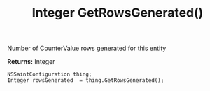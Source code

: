 ﻿---
uid: crmscript_ref_NSSaintConfiguration_GetRowsGenerated
title: Integer GetRowsGenerated()
intellisense: NSSaintConfiguration.GetRowsGenerated
keywords: NSSaintConfiguration, GetRowsGenerated
so.topic: reference
---

Number of CounterValue rows generated for this entity

**Returns:** Integer


```crmscript
NSSaintConfiguration thing;
Integer rowsGenerated  = thing.GetRowsGenerated();
```


